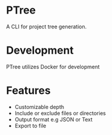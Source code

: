 # PTree

A CLI for project tree generation.

# Development

PTree utilizes Docker for development

# Features

- Customizable depth
- Include or exclude files or directories
- Output format e.g JSON or Text
- Export to file
